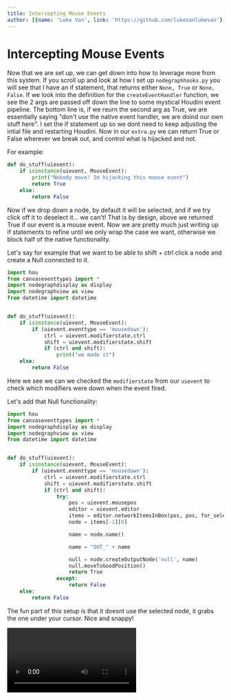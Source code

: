 ```yaml
---
title: Intercepting Mouse Events
author: [{name: 'Luke Van', link: 'https://github.com/lukevanlukevan'},]
---
```

# Intercepting Mouse Events

Now that we are set up, we can get down into how to leverage more from this system. If you scroll up and look at how I set up `nodegraphhooks.py` you will see that I have an if statement, that returns either `None, True` or `None, False`. If we look into the definition for the `createEventHandler` function, we see the 2 args are passed off down the line to some mystical Houdini event pipeline. The bottom line is, if we reurn the second arg as True, we are essentially saying "don't use the native event handler, we are doind our own stuff here". I set the if statement up so we dont need to keep adjusting the intial file and restarting Houdini. Now in our `extra.py` we can return True or False wherever we break out, and control what is hijacked and not.

For example:

```python
def do_stuff(uievent):
    if isinstance(uievent, MouseEvent):
        print("Nobody move! Im hijacking this mouse event")
        return True
    else:
        return False
```

Now if we drop down a node, by default it will be selected, and if we try click off it to deselect it... we can't! That is by design, above we returned True if our event is a mouse event. Now we are pretty much just writing up if statements to refine until we only wrap the case we want, otherwise we block half of the native functionality.

Let's say for example that we want to be able to shift + ctrl click a node and create a Null connected to it.

```python
import hou
from canvaseventtypes import *
import nodegraphdisplay as display
import nodegraphview as view
from datetime import datetime


def do_stuff(uievent):
    if isinstance(uievent, MouseEvent):
        if (uievent.eventtype == 'mousedown'):
            ctrl = uievent.modifierstate.ctrl
            shift = uievent.modifierstate.shift
            if (ctrl and shift):
                print("we made it")
    else:
        return False
```

Here we see we can we checked the `modifierstate` from our `uievent` to check which modifiers were down when the event fired.

Let's add that Null functionality:

```python
import hou
from canvaseventtypes import *
import nodegraphdisplay as display
import nodegraphview as view
from datetime import datetime


def do_stuff(uievent):
    if isinstance(uievent, MouseEvent):
        if (uievent.eventtype == 'mousedown'):
            ctrl = uievent.modifierstate.ctrl
            shift = uievent.modifierstate.shift
            if (ctrl and shift):
                try:
                    pos = uievent.mousepos
                    editor = uievent.editor
                    items = editor.networkItemsInBox(pos, pos, for_select=True)
                    node = items[-1][0]

                    name = node.name()

                    name = "OUT_" + name

                    null = node.createOutputNode('null', name)
                    null.moveToGoodPosition()
                    return True
                except:
                    return False
    else:
        return False
```

The fun part of this setup is that it doesnt use the selected node, it grabs the one under your cursor. Nice and snappy!

![](/img/InterceptingMouseEvents/01.mp4)